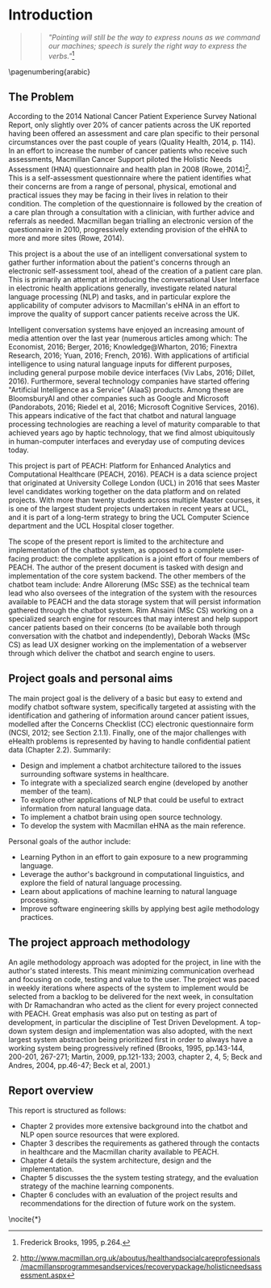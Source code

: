 
# Introduction
>> *"Pointing will still be the way to express nouns as we command our machines;
>> speech is surely the right way to express the verbs."*[^brooks]

[^brooks]: Frederick Brooks, 1995, p.264.

\pagenumbering{arabic}

## The Problem
According to the 2014 National Cancer Patient Experience Survey National Report,
 only slightly over 20% of cancer patients across the UK reported having been
offered an assessment and care plan specific to their personal circumstances over the past couple of years
(Quality Health, 2014, p. 114).
In an effort to increase the number of cancer patients who receive such
assessments, Macmillan Cancer Support piloted the Holistic Needs Assessment
(HNA) questionnaire and health plan in 2008 (Rowe, 2014)[^hna].
This is a self-assessment questionnaire where the patient identifies
what their concerns are from a range of personal, physical, emotional and practical
issues they may be facing in their lives in relation to their condition.
The completion of the questionnaire is followed by the creation of a care plan
through a consultation with a clinician, with further advice and referrals as
needed. Macmillan began trialling an electronic version of the questionnaire in
2010, progressively extending provision of the eHNA to more and more sites
(Rowe, 2014).

This project is a about the use of an intelligent conversational system
to gather further information about the patient's concerns through an electronic
self-assessment tool, ahead of the creation of a patient care plan. This is primarily
an attempt at introducing the conversational User Interface in electronic
health applications generally, investigate related natural language processing (NLP) and
tasks, and in particular explore the applicability of
computer advisors to Macmillan's eHNA in an effort to improve the
quality of support cancer patients receive across the UK.

Intelligent conversation systems have enjoyed an increasing amount of media
attention over the last year (numerous articles among which: The Economist, 2016;
Berger, 2016; Knowledge@Wharton, 2016; Finextra Research, 2016; Yuan, 2016; French, 2016).
With applications of artificial
intelligence to using natural language inputs for different purposes, including
general purpose mobile device interfaces (Viv Labs, 2016; Dillet, 2016). Furthermore, several technology
companies have started offering "Artificial Intelligence as a Service" (AIaaS) products.
Among these are BloomsburyAI and other companies such as
Google and Microsoft (Pandorabots, 2016; Riedel et al, 2016; Microsoft Cognitive Services, 2016).
This appears indicative of the fact that chatbot
and natural language processing technologies are reaching a level of maturity
comparable to that achieved years ago by haptic technology, that we find almost ubiquitously
in human-computer interfaces and everyday use of computing devices today.

This project is part of PEACH: Platform for Enhanced Analytics and Computational
Healthcare (PEACH, 2016). PEACH is a data science project that
originated at University College London (UCL) in 2016 that sees Master level
candidates working together on the data platform and on related projects. With
more than twenty students across multiple Master courses, it is one of the
largest student projects undertaken in recent years at UCL, and it is part of
a long-term strategy to bring the UCL Computer Science department and the UCL Hospital
closer together.

The scope of the present report is limited to the architecture and implementation of the chatbot
system, as opposed to a complete user-facing product: the complete application is a joint effort of four
members of PEACH. The
author of the present document is tasked with design and implementation of the core system backend. The
other members of the chatbot team include: Andre Allorerung (MSc SSE) as the
technical team lead who also oversees of the integration of the system with
the resources available to PEACH and the data storage system that will persist
information gathered through the chatbot system. Rim Ahsaini (MSc CS)
working on a specialized search engine for resources that may interest and help
support cancer patients based on their concerns (to be available both through
conversation with the chatbot and independently), Deborah Wacks (MSc CS) as lead
UX designer working on the implementation of a webserver through which deliver
 the chatbot and search engine to users.

[^hna]: <http://www.macmillan.org.uk/aboutus/healthandsocialcareprofessionals/macmillansprogrammesandservices/recoverypackage/holisticneedsassessment.aspx>

[^ehna]: <http://www.macmillan.org.uk/aboutus/healthandsocialcareprofessionals/macmillansprogrammesandservices/recoverypackage/electronichollisticneedsassessment.aspx>, <http://www.macmillan.org.uk/aboutus/healthandsocialcareprofessionals/newsandupdates/macvoice/winter2014/introductiontoehnaandcareplanning.aspx>, <http://www.macmillan.org.uk/aboutus/healthandsocialcareprofessionals/newsandupdates/macvoice/winter2014/transformingcareusingehna.aspx>, <http://www.macmillan.org.uk/aboutus/healthandsocialcareprofessionals/newsandupdates/macvoice/winter2014/developingtheehna.aspx>

## Project goals and personal aims
The main project goal is the delivery of a basic but easy to extend and modify
chatbot software system, specifically targeted at assisting with the identification
and gathering of information around cancer patient issues, modelled after the
Concerns Checklist (CC) electronic questionnaire form (NCSI, 2012; see Section 2.1.1).
Finally, one of the major challenges with eHealth problems is represented by
having to handle confidential patient data (Chapter 2.2). Summarily:

- Design and implement a chatbot architecture tailored to the issues surrounding
software systems in healthcare.
- To integrate with a specialized search engine (developed by another member of the team).
- To explore other applications of NLP that could be useful to extract information from natural language data.
- To implement a chatbot brain using open source technology.
- To develop the system with Macmillan eHNA as the main reference.

Personal goals of the author include:

- Learning Python in an effort to gain exposure to a new programming language.
- Leverage the author's background in computational linguistics, and explore
the field of natural language processing.
- Learn about applications of machine learning to natural language processing.
- Improve software engineering skills by applying best agile methodology practices.

## The project approach methodology
An agile methodology approach was adopted for the project, in line
with the author's stated interests. This meant minimizing communication overhead
and focusing on code, testing and value to the user.
The project was paced in weekly iterations where aspects of the system to implement
would be selected from a backlog to be delivered for the next week, in consultation
with Dr Ramachandran who acted as the client for every project connected with PEACH.
Great emphasis was also put on testing as part of development, in particular the discipline
of Test Driven Development.
A top-down system design and implementation was also adopted, with the next largest system
abstraction being prioritized first in order to always have a
working system being progressively refined (Brooks, 1995, pp.143-144, 200-201, 267-271; Martin, 2009, pp.121-133; 2003, chapter
 2, 4, 5; Beck and Andres, 2004, pp.46-47; Beck et al, 2001.)

## Report overview
This report is structured as follows:

- Chapter 2 provides more extensive background into the
chatbot and NLP open source resources that were explored.
- Chapter 3 describes the requirements as gathered through the contacts in healthcare
and the Macmillan charity available to PEACH.
- Chapter 4 details the system architecture, design and the implementation.
- Chapter 5 discusses the the system testing strategy, and the evaluation strategy of the machine learning components.
- Chapter 6 concludes with an evaluation of the project results
and recommendations for the direction of future work on the system.

\nocite{*}
